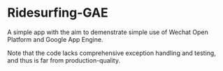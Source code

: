 Ridesurfing-GAE
===============

A simple app with the aim to demenstrate simple use of Wechat Open Platform and Google App Engine. 

Note that the code lacks comprehensive exception handling and testing, and thus is far from production-quality.
